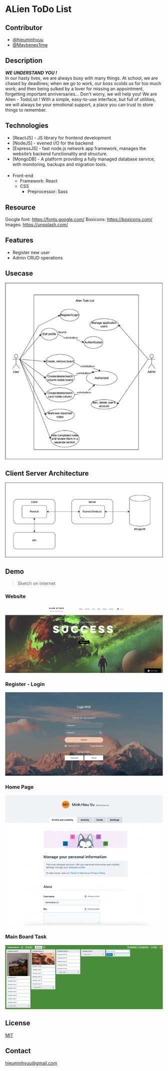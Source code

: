 # ALien ToDo List

## Contributor

-   [@hieuminhvuu](https://www.github.com/hieuminhvuu)
-   [@Maybenex1ime](https://github.com/Maybenex1ime)

## Description

**_WE UNDERSTAND YOU ! <br/>_**
In our hasty lives, we are always busy with many things. At school, we are chased by deadlines; when we go to work, our boss scolds us for too much work; and then being sulked by a lover for missing an appointment, forgetting important anniversaries...
Don't worry, we will help you! We are Alien - TodoList ! With a simple, easy-to-use interface, but full of utilities, we will always be your emotional support, a place you can trust to store things to remember.

## Technologies

-   [ReactJS] - JS library for frontend development
-   [NodeJS] - evened I/O for the backend
-   [ExpressJS] - fast node.js network app framework, manages the website’s backend functionality and structure.
-   [MongoDB] - A platform providing a fully managed database service, with monitoring, backups and migration tools.

####

-   Front-end
    -   Framework: React
    -   CSS
        -   Preprocessor: Sass

## Resource

Google font: https://fonts.google.com/
Boxicons: https://boxicons.com/
Images: https://unsplash.com/

## Features

-   Register new user
-   Admin CRUD operations

## Usecase

![image](./public/img/Usecase.png)

## Client Server Architecture

![image](./public/img/Client_server_architecture.png)

## Demo

> Sketch on internet

### Website

![image](./public/img/Website.png)

### Register - Login

![image](./public/img/Login.png)

### Home Page

![image](./public/img/Homepage.png)

### Main Board Task

![image](./public/img/Main%20board.png)

## License

[MIT](https://choosealicense.com/licenses/mit/)

## Contact

hieuminhvuu@gmail.com
